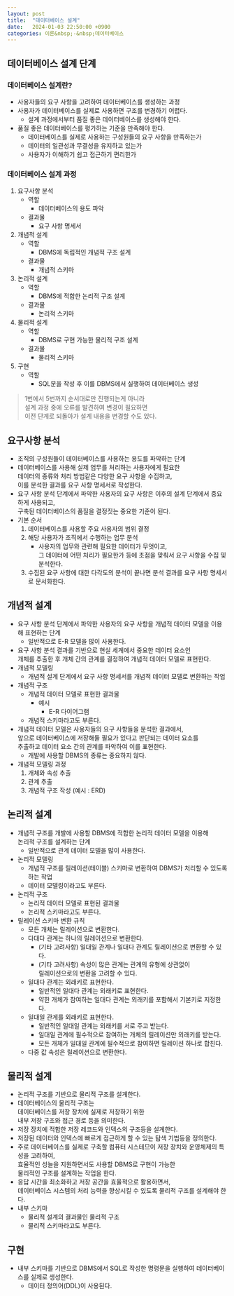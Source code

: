 ```yaml
---
layout: post
title:  "데이터베이스 설계"
date:   2024-01-03 22:50:00 +0900
categories: 이론&nbsp;-&nbsp;데이터베이스
---
```


## 데이터베이스 설계 단계

### 데이터베이스 설계란?

- 사용자들의 요구 사항을 고려하여 데이터베이스를 생성하는 과정
- 사용자가 데이터베이스를 실제로 사용하면 구조를 변경하기 어렵다. 
    - 설계 과정에서부터 품질 좋은 데이터베이스를 생성해야 한다.
- 품질 좋은 데이터베이스를 평가하는 기준을 만족해야 한다.
    - 데이터베이스를 실제로 사용하는 구성원들의 요구 사항을 만족하는가
    - 데이터의 일관성과 무결성을 유지하고 있는가
    - 사용자가 이해하기 쉽고 접근하기 편리한가

### 데이터베이스 설계 과정

1. 요구사항 분석
    - 역할
        - 데이터베이스의 용도 파악
    - 결과물
        - 요구 사항 명세서
2. 개념적 설계
    - 역할
        - DBMS에 독립적인 개념적 구조 설계
    - 결과물
        - 개념적 스키마
3. 논리적 설계
    - 역할
        - DBMS에 적합한 논리적 구조 설계
    - 결과물
        - 논리적 스키마
4. 물리적 설계
    - 역할
        - DBMS로 구현 가능한 물리적 구조 설계
    - 결과물
        - 물리적 스키마
5. 구현
    - 역할
        - SQL문을 작성 후 이를 DBMS에서 실행하여 데이터베이스 생성

>1번에서 5번까지 순서대로만 진행되는게 아니라  
>설계 과정 중에 오류를 발견하여 변경이 필요하면  
>이전 단계로 되돌아가 설계 내용을 변경할 수도 있다.

## 요구사항 분석

- 조직의 구성원들이 데이터베이스를 사용하는 용도를 파악하는 단계
- 데이터베이스를 사용해 실제 업무를 처리하는 사용자에게 필요한  
데이터의 종류와 처리 방법같은 다양한 요구 사항을 수집하고,  
이를 분석한 결과를 요구 사항 명세서로 작성한다.
- 요구 사항 분석 단계에서 파악한 사용자의 요구 사항은 이후의 설계 단계에서 중요하게 사용되고,  
구축된 데이터베이스의 품질을 결정짓는 중요한 기준이 된다.
- 기본 순서
    1. 데이터베이스를 사용할 주요 사용자의 범위 결정
    2. 해당 사용자가 조직에서 수행하는 업무 분석
        - 사용자의 업무와 관련해 필요한 데이터가 무엇이고,  
        그 데이터에 어떤 처리가 필요한가 등에 초점을 맞춰서 요구 사항을 수집 및 분석한다.
    3. 수집된 요구 사항에 대한 다각도의 분석이 끝나면 분석 결과를 요구 사항 명세서로 문서화한다.

## 개념적 설계

- 요구 사항 분석 단계에서 파악한 사용자의 요구 사항을 개념적 데이터 모델을 이용해 표현하는 단계
    - 일반적으로 E-R 모델을 많이 사용한다.
- 요구 사항 분석 결과를 기반으로 현실 세계에서 중요한 데이터 요소인  
개체를 추출한 후 개체 간의 관계를 결정하여 개념적 데이터 모델로 표현한다.
- 개념적 모델링
    - 개념적 설계 단계에서 요구 사항 명세서를 개념적 데이터 모델로 변환하는 작업
- 개념적 구조
    - 개념적 데이터 모델로 표현한 결과물
        - 예시
            - E-R 다이어그램
    - 개념적 스키마라고도 부른다.
- 개념적 데이터 모델은 사용자들의 요구 사항들을 분석한 결과에서,  
    앞으로 데이터베이스에 저장해둘 필요가 있다고 판단되는 데이터 요소를  
    추출하고 데이터 요소 간의 관계를 파악하여 이를 표현한다.
    - 개발에 사용할 DBMS의 종류는 중요하지 않다.
- 개념적 모델링 과정
    1. 개체와 속성 추출
    2. 관계 추출
    3. 개념적 구조 작성 (예시 : ERD)

## 논리적 설계

- 개념적 구조를 개발에 사용할 DBMS에 적합한 논리적 데이터 모델을 이용해  
    논리적 구조를 설계하는 단계
    - 일반적으로 관계 데이터 모델을 많이 사용한다.
- 논리적 모델링
    - 개념적 구조를 릴레이션(테이블) 스키마로 변환하여 DBMS가 처리할 수 있도록 하는 작업
    - 데이터 모델링이라고도 부른다.
- 논리적 구조
    - 논리적 데이터 모델로 표현된 결과물
    - 논리적 스키마라고도 부른다.
- 릴레이션 스키마 변환 규칙
    - 모든 개체는 릴레이션으로 변환한다.
    - 다대다 관계는 하나의 릴레이션으로 변환한다.
        - (기타 고려사항) 일대일 관계나 일대다 관계도 릴레이션으로 변환할 수 있다.
        - (기타 고려사항) 속성이 많은 관계는 관계의 유형에 상관없이  
        릴레이션으로의 변환을 고려할 수 있다.
    - 일대다 관계는 외래키로 표현한다.
        - 일반적인 일대다 관계는 외래키로 표현한다.
        - 약한 개체가 참여하는 일대다 관계는 외래키를 포함해서 기본키로 지정한다.
    - 일대일 관게를 외래키로 표현한다.
        - 일반적인 일대일 관계는 외래키를 서로 주고 받는다.
        - 일대일 관계에 필수적으로 참여하는 개체의 릴레이션만 외래키를 받는다.
        - 모든 개체가 일대일 관계에 필수적으로 참여하면 릴레이션 하나로 합친다.
    - 다중 값 속성은 릴레이션으로 변환한다.


## 물리적 설계

- 논리적 구조를 기반으로 물리적 구조를 설계한다.
- 데이터베이스의 물리적 구조는  
데이터베이스를 저장 장치에 실제로 저장하기 위한  
내부 저장 구조와 접근 경로 등을 의미한다.
- 저장 장치에 적합한 저장 레코드와 인덱스의 구조등을 설계한다.
- 저장된 데이터와 인덱스에 빠르게 접근하게 할 수 있는 탐색 기법등을 정의한다.
- 주로 데이터베이스를 실제로 구축할 컴퓨터 시스테므이 저장 장치와 운영체제의 특성을 고려하여,  
효율적인 성늘을 지원하면서도 사용할 DBMS로 구현이 가능한  
물리적인 구조를 설계하는 작업을 한다.
- 응답 시간을 최소화하고 저장 공간을 효율적으로 활용하면서,  
데이터베이스 시스템의 처리 능력을 향상시킬 수 있도록 물리적 구조를 설계해야 한다.
- 내부 스키마
    - 물리적 설계의 결과물인 물리적 구조
    - 물리적 스키마라고도 부른다.

## 구현

- 내부 스키마를 기반으로 DBMS에서 SQL로 작성한 명령문을 실행하여 데이터베이스를 실제로 생성한다.
    - 데이터 정의어(DDL)이 사용된다.